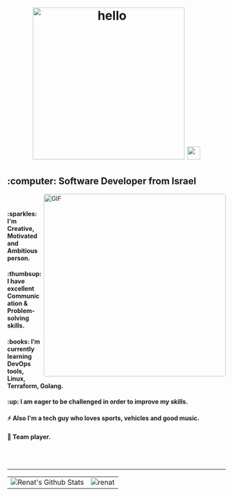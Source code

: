 <h1 align="center">
  <img src="https://img.shields.io/badge/Hi there, I'm Renat-4169E1.svg?&logoColor=white" alt="hello" width="350"/>
  <img src="https://raw.githubusercontent.com/MartinHeinz/MartinHeinz/master/wave.gif" width="30px">
</h1>
<h2 align="left">:computer: Software Developer from Israel</h2>
<img style="border-radius: 0.25rem" align="right" alt="GIF" src="https://github.com/abhisheknaiidu/abhisheknaiidu/blob/master/code.gif?raw=true" width="420"/>
</br>
<h4 align="left">:sparkles: I'm Creative, Motivated and Ambitious person.</h4>
<h4 align="left">:thumbsup: I have excellent Communication & Problem-solving skills.</h4>
<h4 align="left">:books: I’m currently learning DevOps tools, Linux, Terraform, Golang.</h4>
<h4 align="left">:up: I am eager to be challenged in order to improve my skills.</h4>
<h4 align="left">⚡ Also I'm a tech guy who loves sports, vehicles and good music.</h4>
<h4 align="left">🏀 Team player.</h4>
</br></br>

---

<table style="width:100%" align="center">
    <tr>
        <td>
            <img alt="Renat's Github Stats" src="https://github-readme-stats.vercel.app/api?username=renatts&&show_icons=true&title_color=ffffff&icon_color=4169e1&text_color=ffffff&bg_color=0D1117&border_color=0D1117"/>
        </td>
        <td>
            <img src="https://github-readme-stats.vercel.app/api/top-langs?username=renatts&show_icons=true&title_color=ffffff&icon_color=808080&text_color=808080&bg_color=0D1117&locale=en&layout=compact&langs_count=8&border_color=0D1117" alt="renat" />
        </td>
    </tr>
</table>
